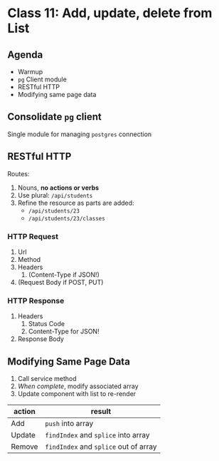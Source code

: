 Class 11: Add, update, delete from List
===

## Agenda

* Warmup
* `pg` Client module
* RESTful HTTP
* Modifying same page data

## Consolidate `pg` client

Single module for managing `postgres` connection
 
## RESTful HTTP

Routes:

1. Nouns, **no actions or verbs**
1. Use plural: `/api/students`
1. Refine the resource as parts are added: 
    * `/api/students/23`
    * `/api/students/23/classes`

### HTTP Request

1. Url
1. Method
1. Headers 
    1. (Content-Type if JSON!)
1. (Request Body if POST, PUT)

### HTTP Response

1. Headers 
    1. Status Code
    1. Content-Type for JSON!
1. Response Body

## Modifying Same Page Data

1. Call service method
1. _When complete_, modify associated array
1. Update component with list to re-render

action | result
---|---
Add | `push` into array
Update | `findIndex` and `splice` into array
Remove | `findIndex` and `splice` out of array